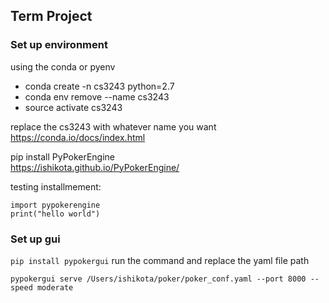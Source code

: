 ## Term Project

### Set up environment
using the conda or pyenv

- conda create -n cs3243 python=2.7
- conda env remove --name cs3243
- source activate cs3243

replace the cs3243 with whatever name you want
https://conda.io/docs/index.html

pip install PyPokerEngine  
https://ishikota.github.io/PyPokerEngine/



testing installmement:

```
import pypokerengine   
print("hello world")
```


### Set up gui  
```pip install pypokergui```
run the command and replace the yaml file path
```
pypokergui serve /Users/ishikota/poker/poker_conf.yaml --port 8000 --speed moderate
```